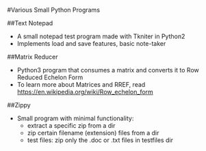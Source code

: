 #Various Small Python Programs

##Text Notepad
- A small notepad test program made with Tkniter in Python2
- Implements load and save features, basic note-taker

##Matrix Reducer
- Python3 program that consumes a matrix and converts it to Row Reduced Echelon Form
- To learn more about Matrices and RREF, read https://en.wikipedia.org/wiki/Row_echelon_form

##Zippy
- Small program with minimal functionality:
    - extract a specific zip from a dir
    - zip certain filename (extension) files from a dir
    - test files: zip only the .doc or .txt files in testfiles dir

